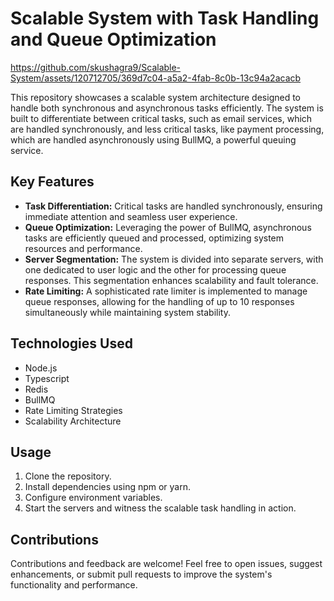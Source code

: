 # Scalable System with Task Handling and Queue Optimization


https://github.com/skushagra9/Scalable-System/assets/120712705/369d7c04-a5a2-4fab-8c0b-13c94a2acacb


This repository showcases a scalable system architecture designed to handle both synchronous and asynchronous tasks efficiently. The system is built to differentiate between critical tasks, such as email services, which are handled synchronously, and less critical tasks, like payment processing, which are handled asynchronously using BullMQ, a powerful queuing service.

## Key Features

- **Task Differentiation:** Critical tasks are handled synchronously, ensuring immediate attention and seamless user experience.
- **Queue Optimization:** Leveraging the power of BullMQ, asynchronous tasks are efficiently queued and processed, optimizing system resources and performance.
- **Server Segmentation:** The system is divided into separate servers, with one dedicated to user logic and the other for processing queue responses. This segmentation enhances scalability and fault tolerance.
- **Rate Limiting:** A sophisticated rate limiter is implemented to manage queue responses, allowing for the handling of up to 10 responses simultaneously while maintaining system stability.

## Technologies Used

- Node.js
- Typescript
- Redis
- BullMQ
- Rate Limiting Strategies
- Scalability Architecture

## Usage

1. Clone the repository.
2. Install dependencies using npm or yarn.
3. Configure environment variables.
4. Start the servers and witness the scalable task handling in action.

## Contributions

Contributions and feedback are welcome! Feel free to open issues, suggest enhancements, or submit pull requests to improve the system's functionality and performance.
